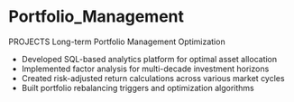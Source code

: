 # Portfolio_Management

PROJECTS
Long-term Portfolio Management Optimization                       
- Developed SQL-based analytics platform for optimal asset allocation
- Implemented factor analysis for multi-decade investment horizons
- Created risk-adjusted return calculations across various market cycles
- Built portfolio rebalancing triggers and optimization algorithms